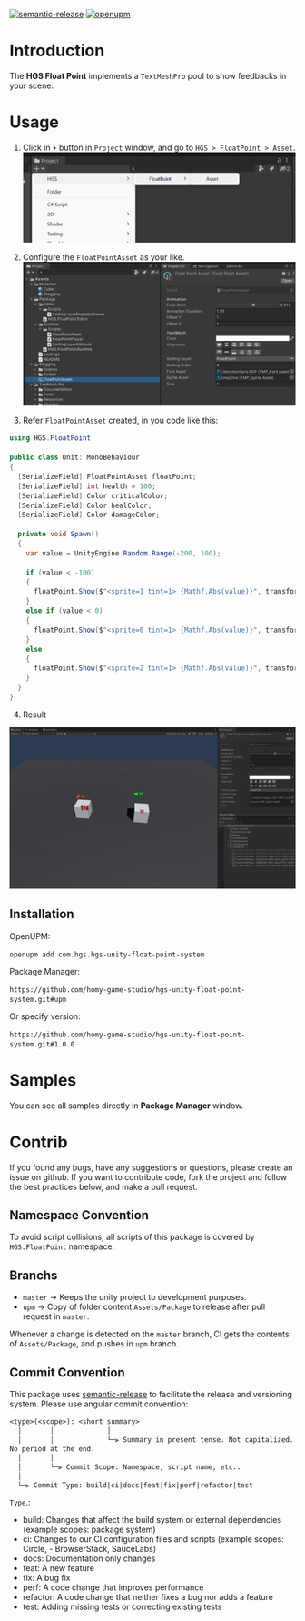 [![semantic-release](https://img.shields.io/badge/%20%20%F0%9F%93%A6%F0%9F%9A%80-semantic--release-e10079.svg)](https://github.com/semantic-release/semantic-release)
[![openupm](https://img.shields.io/npm/v/com.hgs.hgs-unity-float-point-system?label=openupm&registry_uri=https://package.openupm.com)](https://openupm.com/packages/com.hgs.hgs-unity-float-point-system/)

# Introduction
The **HGS Float Point** implements a `TextMeshPro` pool to show feedbacks in your scene.

# Usage

1) Click in `+` button in `Project` window, and go to `HGS > FloatPoint > Asset`.
![](/.github/images/create.png)

2) Configure the `FloatPointAsset` as your like.
![](/.github/images/scriptable.png)

3) Refer `FloatPointAsset` created, in you code like this:

```cs
using HGS.FloatPoint

public class Unit: MonoBehaviour
{
  [SerializeField] FloatPointAsset floatPoint;
  [SerializeField] int health = 100;
  [SerializeField] Color criticalColor;
  [SerializeField] Color healColor;
  [SerializeField] Color damageColor;

  private void Spawn()
  {
    var value = UnityEngine.Random.Range(-200, 100);

    if (value < -100)
    {
      floatPoint.Show($"<sprite=1 tint=1> {Mathf.Abs(value)}", transform, criticalColor, 4);
    }
    else if (value < 0)
    {
      floatPoint.Show($"<sprite=0 tint=1> {Mathf.Abs(value)}", transform, damageColor, 3);
    }
    else
    {
      floatPoint.Show($"<sprite=2 tint=1> {Mathf.Abs(value)}", transform, healColor, 3);
    }
  }
}
```

4) Result

![](/.github/images/showcase.gif)

## Installation

OpenUPM:

`openupm add com.hgs.hgs-unity-float-point-system`

Package Manager:

`https://github.com/homy-game-studio/hgs-unity-float-point-system.git#upm`

Or specify version:

`https://github.com/homy-game-studio/hgs-unity-float-point-system.git#1.0.0`

# Samples

You can see all samples directly in **Package Manager** window.

# Contrib

If you found any bugs, have any suggestions or questions, please create an issue on github. If you want to contribute code, fork the project and follow the best practices below, and make a pull request.

## Namespace Convention

To avoid script collisions, all scripts of this package is covered by `HGS.FloatPoint` namespace.

## Branchs

- `master` -> Keeps the unity project to development purposes.
- `upm` -> Copy of folder content `Assets/Package` to release after pull request in `master`.

Whenever a change is detected on the `master` branch, CI gets the contents of `Assets/Package`, and pushes in `upm` branch.

## Commit Convention

This package uses [semantic-release](https://github.com/semantic-release/semantic-release) to facilitate the release and versioning system. Please use angular commit convention:

```
<type>(<scope>): <short summary>
  │       │             │
  │       │             └─⫸ Summary in present tense. Not capitalized. No period at the end.
  │       │
  │       └─⫸ Commit Scope: Namespace, script name, etc..
  │
  └─⫸ Commit Type: build|ci|docs|feat|fix|perf|refactor|test
```

`Type`.:

- build: Changes that affect the build system or external dependencies (example scopes: package system)
- ci: Changes to our CI configuration files and scripts (example scopes: Circle, - BrowserStack, SauceLabs)
- docs: Documentation only changes
- feat: A new feature
- fix: A bug fix
- perf: A code change that improves performance
- refactor: A code change that neither fixes a bug nor adds a feature
- test: Adding missing tests or correcting existing tests
